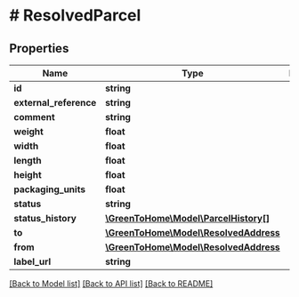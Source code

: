 # # ResolvedParcel

## Properties

Name | Type | Description | Notes
------------ | ------------- | ------------- | -------------
**id** | **string** |  |
**external_reference** | **string** |  | [optional]
**comment** | **string** |  | [optional]
**weight** | **float** |  | [optional]
**width** | **float** |  | [optional]
**length** | **float** |  | [optional]
**height** | **float** |  | [optional]
**packaging_units** | **float** |  | [optional]
**status** | **string** |  | [optional]
**status_history** | [**\GreenToHome\Model\ParcelHistory[]**](ParcelHistory.md) |  | [optional]
**to** | [**\GreenToHome\Model\ResolvedAddress**](ResolvedAddress.md) |  | [optional]
**from** | [**\GreenToHome\Model\ResolvedAddress**](ResolvedAddress.md) |  | [optional]
**label_url** | **string** |  | [optional]

[[Back to Model list]](../../README.md#models) [[Back to API list]](../../README.md#endpoints) [[Back to README]](../../README.md)
